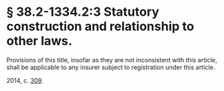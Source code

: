 # § 38.2-1334.2:3 Statutory construction and relationship to other laws.

<p>Provisions of this title, insofar as they are not inconsistent with this article, shall be applicable to any insurer subject to registration under this article.</p><p>2014, c. <a href='http://lis.virginia.gov/cgi-bin/legp604.exe?141+ful+CHAP0309'>309</a>.</p>